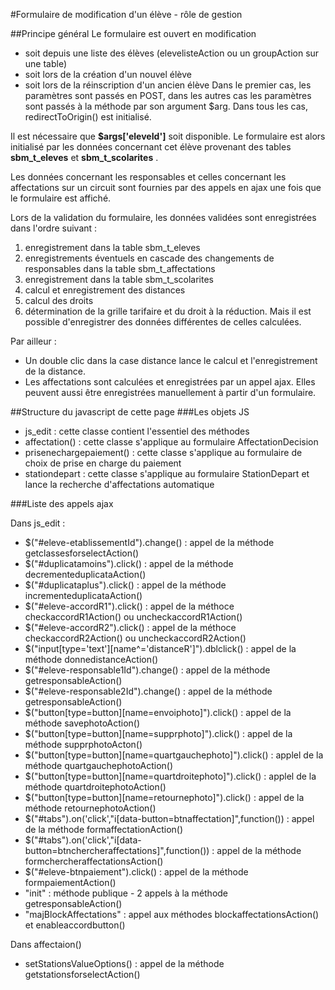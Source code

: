 #Formulaire de modification d'un élève - rôle de gestion

##Principe général
Le formulaire est ouvert en modification 
* soit depuis une liste des élèves (elevelisteAction ou un groupAction sur une table)
* soit lors de la création d'un nouvel élève
* soit lors de la réinscription d'un ancien élève
Dans le premier cas, les paramètres sont passés en POST, dans les autres cas les paramètres sont passés à la méthode par son argument $arg.
Dans tous les cas, redirectToOrigin() est initialisé.

Il est nécessaire que  __$args['eleveId']__  soit disponible. Le formulaire est alors initialisé par les données concernant cet élève provenant des tables  __sbm_t_eleves__  et  __sbm_t_scolarites__ .

Les données concernant les responsables et celles concernant les affectations sur un circuit sont fournies par des appels en ajax une fois que le formulaire est affiché.

Lors de la validation du formulaire, les données validées sont enregistrées dans l'ordre suivant :

1. enregistrement dans la table sbm_t_eleves
1. enregistrements éventuels en cascade des changements de responsables dans la table sbm_t_affectations
1. enregistrement dans la table sbm_t_scolarites
1. calcul et enregistrement des distances
1. calcul des droits
1. détermination de la grille tarifaire et du droit à la réduction. Mais il est possible d'enregistrer des données différentes de celles calculées.

Par ailleur :

* Un double clic dans la case distance lance le calcul et l'enregistrement de la distance.
* Les affectations sont calculées et enregistrées par un appel ajax. Elles peuvent aussi être enregistrées manuellement à partir d'un formulaire.

##Structure du javascript de cette page
###Les objets JS

* js_edit : cette classe contient l'essentiel des méthodes
* affectation() : cette classe s'applique au formulaire AffectationDecision
* prisenechargepaiement() : cette classe s'applique au formulaire de choix de prise en charge du paiement
* stationdepart : cette classe s'applique au formulaire StationDepart et lance la recherche d'affectations automatique

###Liste des appels ajax

Dans js_edit :

* $("#eleve-etablissementId").change() : appel de la méthode getclassesforselectAction()
* $("#duplicatamoins").click() : appel de la méthode decrementeduplicataAction()
* $("#duplicataplus").click() : appel de la méthode incrementeduplicataAction()
* $("#eleve-accordR1").click() : appel de la méthoce checkaccordR1Action() ou uncheckaccordR1Action()
* $("#eleve-accordR2").click() : appel de la méthoce checkaccordR2Action() ou uncheckaccordR2Action()
* $("input[type='text'][name^='distanceR']").dblclick() : appel de la méthode donnedistanceAction()
* $("#eleve-responsable1Id").change() : appel de la méthode getresponsableAction()
* $("#eleve-responsable2Id").change() : appel de la méthode getresponsableAction()
* $("button[type=button][name=envoiphoto]").click() : appel de la méthode savephotoAction()
* $("button[type=button][name=supprphoto]").click() : appel de la méthode supprphotoActon()
* $("button[type=button][name=quartgauchephoto]").click() : applel de la méthode quartgauchephotoAction()
* $("button[type=button][name=quartdroitephoto]").click() : applel de la méthode quartdroitephotoAction()
* $("button[type=button][name=retournephoto]").click() : appel de la méthode retournephotoAction()
* $("#tabs").on('click',"i[data-button=btnaffectation]",function()) : appel de la méthode formaffectationAction()
* $("#tabs").on('click',"i[data-button=btnchercheraffectations]",function()) : appel de la méthode formchercheraffectationsAction()
* $("#eleve-btnpaiement").click() : appel de la méthode formpaiementAction()
* "init" : méthode publique - 2 appels à la méthode getresponsableAction()
* "majBlockAffectations" : appel aux méthodes blockaffectationsAction() et enableaccordbutton()

Dans affectaion()

* setStationsValueOptions() : appel de la méthode getstationsforselectAction()
 
